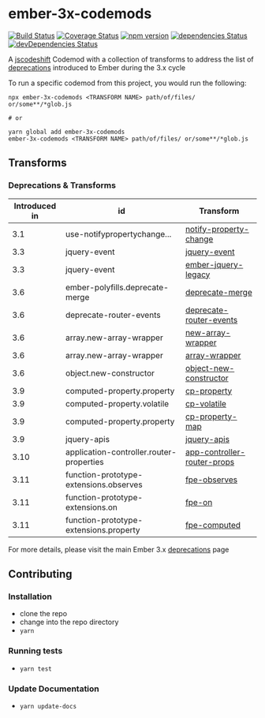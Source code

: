 # ember-3x-codemods

[![Build Status](https://travis-ci.org/ember-codemods/ember-3x-codemods.svg?branch=master)](https://travis-ci.org/ember-codemods/ember-3x-codemods) 
[![Coverage Status](https://coveralls.io/repos/github/ember-codemods/ember-3x-codemods/badge.svg?branch=master)](https://coveralls.io/github/ember-codemods/ember-3x-codemods?branch=master)
[![npm version](http://img.shields.io/npm/v/ember-3x-codemods.svg?style=flat)](https://npmjs.org/package/ember-3x-codemods "View this project on npm")
[![dependencies Status](https://david-dm.org/ember-codemods/ember-3x-codemods/status.svg)](https://david-dm.org/ember-codemods/ember-3x-codemods)
[![devDependencies Status](https://david-dm.org/ember-codemods/ember-3x-codemods/dev-status.svg)](https://david-dm.org/ember-codemods/ember-3x-codemods?type=dev)



A [jscodeshift](https://github.com/facebook/jscodeshift) Codemod with a collection of transforms to address the list of [deprecations](https://deprecations.emberjs.com/v3.x) introduced to Ember during the 3.x cycle

To run a specific codemod from this project, you would run the following:

```
npx ember-3x-codemods <TRANSFORM NAME> path/of/files/ or/some**/*glob.js

# or

yarn global add ember-3x-codemods
ember-3x-codemods <TRANSFORM NAME> path/of/files/ or/some**/*glob.js
```

## Transforms

### Deprecations & Transforms
| Introduced in | id | Transform |
| ------------- | -- | --------- |
| 3.1           | use-notifypropertychange... | [notify-property-change](https://github.com/ember-codemods/ember-3x-codemods/tree/master/transforms/notify-property-change) |
| 3.3           | jquery-event| [jquery-event](https://github.com/ember-codemods/ember-3x-codemods/tree/master/transforms/jquery-event) |
| 3.3           | jquery-event| [ember-jquery-legacy](https://github.com/ember-codemods/ember-3x-codemods/tree/master/transforms/ember-jquery-legacy) |
| 3.6           | ember-polyfills.deprecate-merge | [ deprecate-merge ](https://github.com/ember-codemods/ember-3x-codemods/tree/master/transforms/deprecate-merge) |
| 3.6           | deprecate-router-events| [ deprecate-router-events ](https://github.com/ember-codemods/ember-3x-codemods/tree/master/transforms/deprecate-router-events) |
| 3.6           | array.new-array-wrapper | [ new-array-wrapper ](https://github.com/ember-codemods/ember-3x-codemods/tree/master/transforms/new-array-wrapper) |
| 3.6           | array.new-array-wrapper | [ array-wrapper ](https://github.com/ember-codemods/ember-3x-codemods/tree/master/transforms/array-wrapper) |
| 3.6           | object.new-constructor | [ object-new-constructor ](https://github.com/ember-codemods/ember-3x-codemods/tree/master/transforms/object-new-constructor) |
| 3.9           | computed-property.property | [ cp-property ](https://github.com/ember-codemods/ember-3x-codemods/tree/master/transforms/cp-property) |
| 3.9           | computed-property.volatile | [ cp-volatile ](https://github.com/ember-codemods/ember-3x-codemods/tree/master/transforms/cp-volatile) |
| 3.9           | computed-property.property | [ cp-property-map ](https://github.com/ember-codemods/ember-3x-codemods/tree/master/transforms/cp-property-map) |
| 3.9           | jquery-apis| [ jquery-apis ](https://github.com/ember-codemods/ember-3x-codemods/tree/master/transforms/jquery-apis) |
| 3.10           | application-controller.router-properties| [ app-controller-router-props ](https://github.com/ember-codemods/ember-3x-codemods/tree/master/transforms/app-controller-router-props) |
| 3.11          | function-prototype-extensions.observes | [ fpe-observes ](https://github.com/ember-codemods/ember-3x-codemods/tree/master/transforms/fpe-observes) |
| 3.11          | function-prototype-extensions.on | [ fpe-on ](https://github.com/ember-codemods/ember-3x-codemods/tree/master/transforms/fpe-on) |
| 3.11          | function-prototype-extensions.property | [ fpe-computed ](https://github.com/ember-codemods/ember-3x-codemods/tree/master/transforms/fpe-computed) |


For more details, please visit the main Ember 3.x [deprecations](https://deprecations.emberjs.com/v3.x) page

## Contributing

### Installation

* clone the repo
* change into the repo directory
* `yarn`

### Running tests

* `yarn test`

### Update Documentation

* `yarn update-docs`
